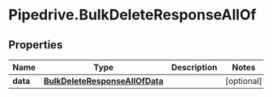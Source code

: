 # Pipedrive.BulkDeleteResponseAllOf

## Properties

Name | Type | Description | Notes
------------ | ------------- | ------------- | -------------
**data** | [**BulkDeleteResponseAllOfData**](BulkDeleteResponseAllOfData.md) |  | [optional] 



